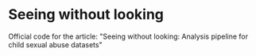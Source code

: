 # Seeing without looking
Official code for the article: "Seeing without looking: Analysis pipeline for child sexual abuse datasets"
